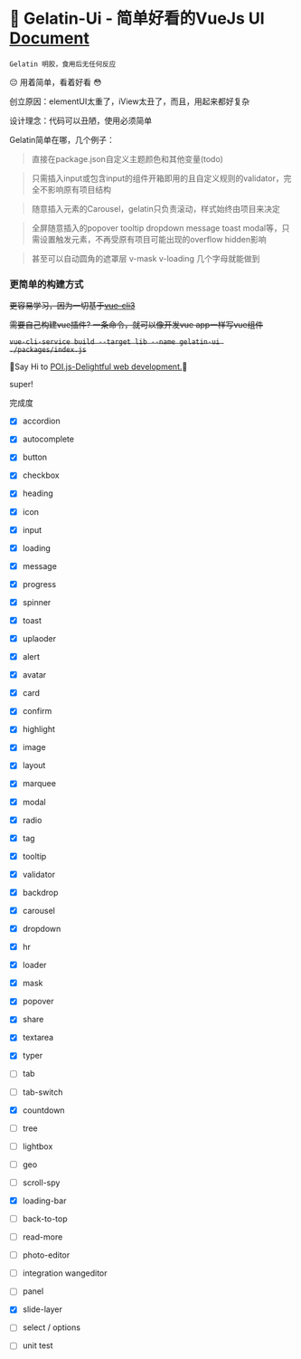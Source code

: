 # :pill: Gelatin-Ui - 简单好看的VueJs UI [Document](https://gelatin-ui.leafiy.com/tag/)

`Gelatin 明胶，食用后无任何反应`

:pensive: 用着简单，看着好看 :flushed:

创立原因：elementUI太重了，iView太丑了，而且，用起来都好复杂

设计理念：代码可以丑陋，使用必须简单

Gelatin简单在哪，几个例子：

> 直接在package.json自定义主题颜色和其他变量(todo)

> 只需插入input或包含input的组件开箱即用的且自定义规则的validator，完全不影响原有项目结构

> 随意插入元素的Carousel，gelatin只负责滚动，样式始终由项目来决定

> 全屏随意插入的popover tooltip dropdown message toast modal等，只需设置触发元素，不再受原有项目可能出现的overflow hidden影响

> 甚至可以自动圆角的遮罩层 v-mask v-loading 几个字母就能做到

### 更简单的构建方式

~~更容易学习，因为一切基于[vue-cli3](https://cli.vuejs.org/)~~

~~需要自己构建vue插件? 一条命令，就可以像开发vue app一样写vue组件~~

~~`vue-cli-service build --target lib --name gelatin-ui ./packages/index.js`~~

🥂Say Hi to [POI.js-Delightful web development.](https://poi.js.org/)🥂

super!


完成度

- [x] accordion
- [x] autocomplete
- [x] button
- [x] checkbox
- [x] heading
- [x] icon
- [x] input
- [x] loading
- [x] message
- [x] progress
- [x] spinner
- [x] toast
- [x] uplaoder
- [x] alert
- [x] avatar
- [x] card
- [x] confirm
- [x] highlight
- [x] image
- [x] layout
- [x] marquee
- [x] modal
- [x] radio
- [x] tag
- [x] tooltip
- [x] validator
- [x] backdrop
- [x] carousel
- [x] dropdown
- [x] hr
- [x] loader
- [x] mask
- [x] popover
- [x] share
- [x] textarea
- [x] typer

- [ ] tab
- [ ] tab-switch
- [x] countdown
- [ ] tree
- [ ] lightbox
- [ ] geo
- [ ] scroll-spy
- [x] loading-bar
- [ ] back-to-top
- [ ] read-more
- [ ] photo-editor
- [ ] integration wangeditor
- [ ] panel
- [x] slide-layer
- [ ] select / options
- [ ] unit test